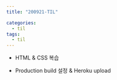 ```yaml
---
title: "200921-TIL"

categories:
  - til
tags:
  - til
---
```


- HTML & CSS 복습

- Production build 설정 & Heroku upload
